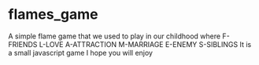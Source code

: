 # flames_game

A simple flame game that we used to play in our childhood where 
F-FRIENDS
L-LOVE
A-ATTRACTION
M-MARRIAGE
E-ENEMY
S-SIBLINGS
It is a small javascript game I hope you will enjoy
